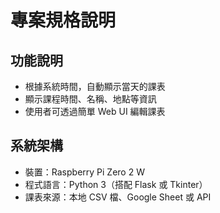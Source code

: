 # 專案規格說明

## 功能說明
- 根據系統時間，自動顯示當天的課表
- 顯示課程時間、名稱、地點等資訊
- 使用者可透過簡單 Web UI 編輯課表

## 系統架構
- 裝置：Raspberry Pi Zero 2 W
- 程式語言：Python 3（搭配 Flask 或 Tkinter）
- 課表來源：本地 CSV 檔、Google Sheet 或 API

